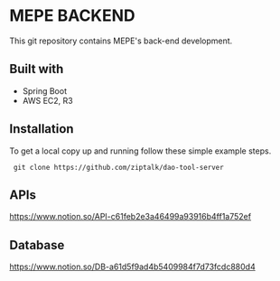 # MEPE BACKEND

This git repository contains MEPE's back-end development.

## Built with
- Spring Boot
- AWS EC2, R3

## Installation
To get a local copy up and running follow these simple example steps.
``` 
 git clone https://github.com/ziptalk/dao-tool-server 
```

## APIs
https://www.notion.so/API-c61feb2e3a46499a93916b4ff1a752ef

## Database
https://www.notion.so/DB-a61d5f9ad4b5409984f7d73fcdc880d4
